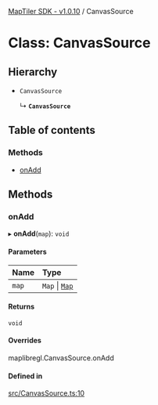 [MapTiler SDK - v1.0.10](../README.md) / CanvasSource

# Class: CanvasSource

## Hierarchy

- `CanvasSource`

  ↳ **`CanvasSource`**

## Table of contents

### Methods

- [onAdd](CanvasSource.md#onadd)

## Methods

### onAdd

▸ **onAdd**(`map`): `void`

#### Parameters

| Name | Type |
| :------ | :------ |
| `map` | `Map` \| [`Map`](Map.md) |

#### Returns

`void`

#### Overrides

maplibregl.CanvasSource.onAdd

#### Defined in

[src/CanvasSource.ts:10](https://github.com/maptiler/maptiler-sdk-js/blob/a5b1980/src/CanvasSource.ts#L10)
